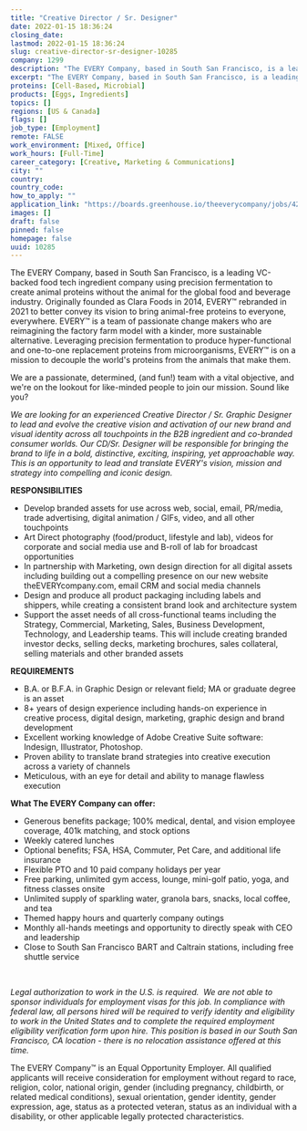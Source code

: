 ```yaml
---
title: "Creative Director / Sr. Designer"
date: 2022-01-15 18:36:24
closing_date: 
lastmod: 2022-01-15 18:36:24
slug: creative-director-sr-designer-10285
company: 1299
description: "The EVERY Company, based in South San Francisco, is a leading VC-backed food tech ingredient company using precision fermentation to create animal proteins without the animal for the global food and beverage industry. Originally founded as Clara Foods in 2014, EVERY™ rebranded in 2021 to better convey its vision to bring animal-free proteins to everyone, everywhere. EVERY™ is a team of passionate change makers who are reimagining the factory farm model with a kinder, more sustainable alternative."
excerpt: "The EVERY Company, based in South San Francisco, is a leading VC-backed food tech ingredient company using precision fermentation to create animal proteins without the animal for the global food and beverage industry. Originally founded as Clara Foods in 2014, EVERY™ rebranded in 2021 to better convey its vision to bring animal-free proteins to everyone, everywhere. EVERY™ is a team of passionate change makers who are reimagining the factory farm model with a kinder, more sustainable alternative."
proteins: [Cell-Based, Microbial]
products: [Eggs, Ingredients]
topics: []
regions: [US & Canada]
flags: []
job_type: [Employment]
remote: FALSE
work_environment: [Mixed, Office]
work_hours: [Full-Time]
career_category: [Creative, Marketing & Communications]
city: ""
country: 
country_code: 
how_to_apply: ""
application_link: "https://boards.greenhouse.io/theeverycompany/jobs/4230085004"
images: []
draft: false
pinned: false
homepage: false
uuid: 10285
---
```

The EVERY Company, based in South San Francisco, is a leading VC-backed
food tech ingredient company using precision fermentation to create
animal proteins without the animal for the global food and beverage
industry. Originally founded as Clara Foods in 2014, EVERY™ rebranded in
2021 to better convey its vision to bring animal-free proteins to
everyone, everywhere. EVERY™ is a team of passionate change makers who
are reimagining the factory farm model with a kinder, more sustainable
alternative. Leveraging precision fermentation to produce
hyper-functional and one-to-one replacement proteins from
microorganisms, EVERY™ is on a mission to decouple the world's proteins
from the animals that make them.

We are a passionate, determined, (and fun!) team with a vital objective,
and we\'re on the lookout for like-minded people to join our mission.
Sound like you?

*We are looking for an experienced Creative Director / Sr. Graphic
Designer to lead and evolve the creative vision and activation of our
new brand and visual identity across all touchpoints in the B2B
ingredient and co-branded consumer worlds. Our CD/Sr. Designer will be
responsible for bringing the brand to life in a bold, distinctive,
exciting, inspiring, yet approachable way. This is an opportunity to
lead and translate EVERY's vision, mission and strategy into compelling
and iconic design.*

**RESPONSIBILITIES**

-   Develop branded assets for use across web, social, email, PR/media,
    trade advertising, digital animation / GIFs, video, and all other
    touchpoints
-   Art Direct photography (food/product, lifestyle and lab), videos for
    corporate and social media use and B-roll of lab for broadcast
    opportunities
-   In partnership with Marketing, own design direction for all digital
    assets including building out a compelling presence on our new
    website theEVERYcompany.com, email CRM and social media channels
-   Design and produce all product packaging including labels and
    shippers, while creating a consistent brand look and architecture
    system
-   Support the asset needs of all cross-functional teams including the
    Strategy, Commercial, Marketing, Sales, Business Development,
    Technology, and Leadership teams. This will include creating branded
    investor decks, selling decks, marketing brochures, sales
    collateral, selling materials and other branded assets

**REQUIREMENTS**

-   B.A. or B.F.A. in Graphic Design or relevant field; MA or graduate
    degree is an asset
-   8+ years of design experience including hands-on experience in
    creative process, digital design, marketing, graphic design and
    brand development
-   Excellent working knowledge of Adobe Creative Suite software:
    Indesign, Illustrator, Photoshop.
-   Proven ability to translate brand strategies into creative execution
    across a variety of channels
-   Meticulous, with an eye for detail and ability to manage flawless
    execution

**What The EVERY Company can offer:**

-   Generous benefits package; 100% medical, dental, and vision employee
    coverage, 401k matching, and stock options
-   Weekly catered lunches
-   Optional benefits; FSA, HSA, Commuter, Pet Care, and additional life
    insurance
-   Flexible PTO and 10 paid company holidays per year
-   Free parking, unlimited gym access, lounge, mini-golf patio, yoga,
    and fitness classes onsite
-   Unlimited supply of sparkling water, granola bars, snacks, local
    coffee, and tea
-   Themed happy hours and quarterly company outings
-   Monthly all-hands meetings and opportunity to directly speak with
    CEO and leadership
-   Close to South San Francisco BART and Caltrain stations, including
    free shuttle service

 

*Legal authorization to work in the U.S. is required.  We are not able
to sponsor individuals for employment visas for this job. In compliance
with federal law, all persons hired will be required to verify identity
and eligibility to work in the United States and to complete the
required employment eligibility verification form upon hire. This
position is based in our South San Francisco, CA location - there is no
relocation assistance offered at this time.*

The EVERY Company™ is an Equal Opportunity Employer. All qualified
applicants will receive consideration for employment without regard to
race, religion, color, national origin, gender (including pregnancy,
childbirth, or related medical conditions), sexual orientation, gender
identity, gender expression, age, status as a protected veteran, status
as an individual with a disability, or other applicable legally
protected characteristics.
